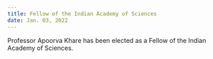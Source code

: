 ```yaml
---
title: Fellow of the Indian Academy of Sciences 
date: Jan. 03, 2022
---
```


Professor Apoorva Khare has been elected as a Fellow of the Indian Academy of Sciences. 
